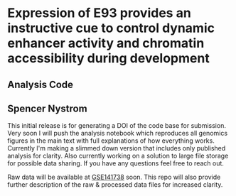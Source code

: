 # Expression of E93 provides an instructive cue to control dynamic enhancer activity and chromatin accessibility during development
## Analysis Code
## Spencer Nystrom

This initial release is for generating a DOI of the code base for submission.
Very soon I will push the analysis notebook which reproduces all genomics
figures in the main text with full explanations of how everything works.
Currently I'm making a slimmed down version that includes only published
analysis for clarity. Also currently working on a solution to large file
storage for possible data sharing. If you have any questions feel free to reach
out.

Raw data will be available at [GSE141738](https://www.ncbi.nlm.nih.gov/geo/query/acc.cgi?acc=GSE141738) soon. This repo will also provide further description of the raw & processed data files for increased clarity.
